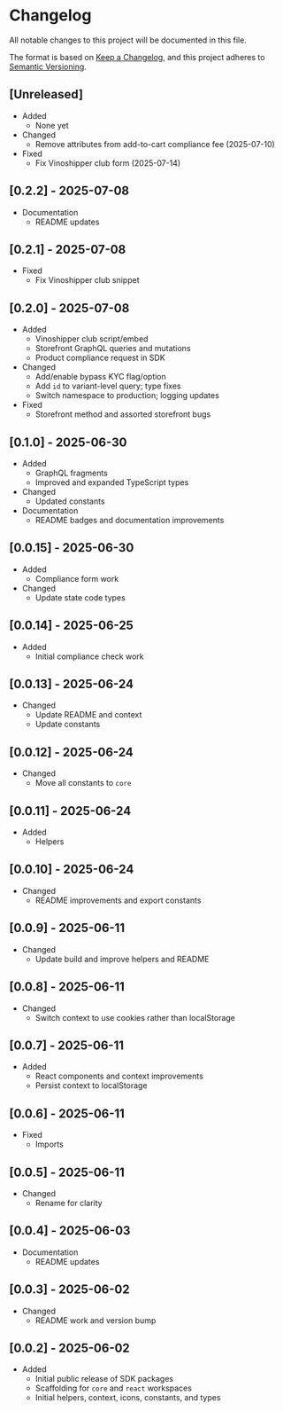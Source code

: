 # Changelog

All notable changes to this project will be documented in this file.

The format is based on [Keep a Changelog](https://keepachangelog.com/en/1.1.0/),
and this project adheres to [Semantic Versioning](https://semver.org/spec/v2.0.0.html).

## [Unreleased]

- Added
  - None yet
- Changed
  - Remove attributes from add-to-cart compliance fee (2025-07-10)
- Fixed
  - Fix Vinoshipper club form (2025-07-14)

## [0.2.2] - 2025-07-08

- Documentation
  - README updates

## [0.2.1] - 2025-07-08

- Fixed
  - Fix Vinoshipper club snippet

## [0.2.0] - 2025-07-08

- Added
  - Vinoshipper club script/embed
  - Storefront GraphQL queries and mutations
  - Product compliance request in SDK
- Changed
  - Add/enable bypass KYC flag/option
  - Add `id` to variant-level query; type fixes
  - Switch namespace to production; logging updates
- Fixed
  - Storefront method and assorted storefront bugs

## [0.1.0] - 2025-06-30

- Added
  - GraphQL fragments
  - Improved and expanded TypeScript types
- Changed
  - Updated constants
- Documentation
  - README badges and documentation improvements

## [0.0.15] - 2025-06-30

- Added
  - Compliance form work
- Changed
  - Update state code types

## [0.0.14] - 2025-06-25

- Added
  - Initial compliance check work

## [0.0.13] - 2025-06-24

- Changed
  - Update README and context
  - Update constants

## [0.0.12] - 2025-06-24

- Changed
  - Move all constants to `core`

## [0.0.11] - 2025-06-24

- Added
  - Helpers

## [0.0.10] - 2025-06-24

- Changed
  - README improvements and export constants

## [0.0.9] - 2025-06-11

- Changed
  - Update build and improve helpers and README

## [0.0.8] - 2025-06-11

- Changed
  - Switch context to use cookies rather than localStorage

## [0.0.7] - 2025-06-11

- Added
  - React components and context improvements
  - Persist context to localStorage

## [0.0.6] - 2025-06-11

- Fixed
  - Imports

## [0.0.5] - 2025-06-11

- Changed
  - Rename for clarity

## [0.0.4] - 2025-06-03

- Documentation
  - README updates

## [0.0.3] - 2025-06-02

- Changed
  - README work and version bump

## [0.0.2] - 2025-06-02

- Added
  - Initial public release of SDK packages
  - Scaffolding for `core` and `react` workspaces
  - Initial helpers, context, icons, constants, and types
